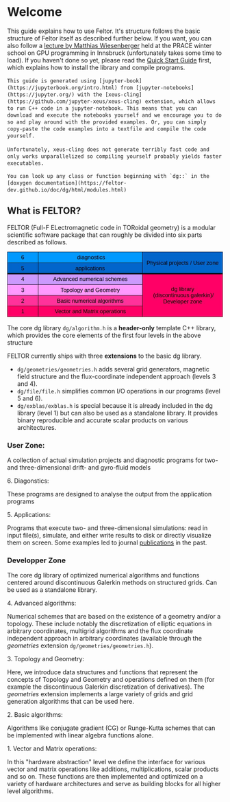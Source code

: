 # Welcome
This guide explains how to use Feltor.
It's structure follows the basic structure of Feltor itself as described 
further below.
If you want, you can also follow a
[lecture by Matthias Wiesenberger](https://events.prace-ri.eu/event/989/sessions/3081/attachments/1199/2017/Wiesenberger_PRACE_high.mp4) held at the PRACE winter school on
GPU programming in Innsbruck (unfortunately takes some time to load).
If you haven't done so yet, please read the
[Quick Start Guide](https://github.com/feltor-dev/feltor) first, which
explains how to install the library and compile programs.

```{note}
This guide is generated using [jupyter-book](https://jupyterbook.org/intro.html) from [jupyter-notebooks](https://jupyter.org/) with the [xeus-cling](https://github.com/jupyter-xeus/xeus-cling) extension, which allows to run C++ code in a jupyter-notebook. This means that you can download and execute the notebooks yourself and we encourage you to do so and play around with the provided examples. Or, you can simply copy-paste the code examples into a textfile and compile the code yourself.

Unfortunately, xeus-cling does not generate terribly fast code and only works unparallelized so compiling yourself probably yields faster executables.
```

```{seealso}
You can look up any class or function beginning with `dg::` in the [doxygen documentation](https://feltor-dev.github.io/doc/dg/html/modules.html)
```

## What is FELTOR?

FELTOR (Full-F ELectromagnetic code in TORoidal geometry) is a modular
scientific software package that can roughly be divided into six parts described as follows. 

![The structure of the FELTOR project](FELTOR_table.jpg)

The core dg library `dg/algorithm.h` is a **header-only** template C++ library, which provides the core elements of the first four levels in the above structure

FELTOR currently ships with three **extensions** to the basic dg library.
- `dg/geometries/geometries.h` adds several grid generators, magnetic field structure and the flux-coordinate independent approach (levels 3 and 4).
- `dg/file/file.h` simplifies common I/O operations in our programs (level 5 and 6).
- `dg/exblas/exblas.h` is special because it is already included in the dg library (level 1) but can also be used as a standalone library. It provides binary reproducible and accurate scalar products on various architectures.

### User Zone:
A collection of actual simulation projects and diagnostic
programs for two- and three-dimensional drift- and gyro-fluid models

<span>6.<span> Diagonstics:

These programs are designed to analyse the output from the application programs

<span>5.<span> Applications:

Programs that execute two- and three-dimensional simulations: read in input file(s), simulate, and either write results to disk or directly visualize them on screen. Some examples led to journal [publications](https://feltor-dev.github.io/publications) in the past.

### Developper Zone
The core dg library of optimized numerical algorithms
and functions centered around discontinuous Galerkin methods on structured grids. Can be used as a standalone library.

<span>4.<span> Advanced algorithms:

Numerical schemes that are based on the existence of a geometry and/or a topology. These include notably the discretization of elliptic equations in arbitrary coordinates, multigrid algorithms and the flux coordinate independent approach in arbitrary coordinates (available through the _geometries_ extension `dg/geometries/geometries.h`).

<span>3.<span> Topology and Geometry:

Here, we introduce data structures and functions that represent the concepts of Topology and Geometry and operations defined on them (for example the discontinuous Galerkin discretization of derivatives). The _geometries_ extension implements a large variety of grids and grid generation algorithms that can be used here.

<span>2.<span> Basic algorithms:

Algorithms like conjugate gradient (CG) or Runge-Kutta schemes that can be implemented with linear algebra functions alone.

<span>1.<span> Vector and Matrix operations:

In this "hardware abstraction" level we define the interface for various vector and matrix operations like additions, multiplications, scalar products and so on. These functions are then implemented  and optimized on a variety of hardware architectures and serve as building blocks for all higher
level algorithms.



```python

```
